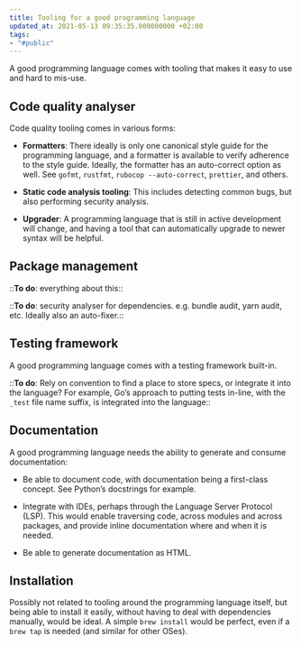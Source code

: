 ```yaml
---
title: Tooling for a good programming language
updated_at: 2021-05-13 09:35:35.000000000 +02:00
tags:
- "#public"
---
```



A good programming language comes with tooling that makes it easy to use and hard to mis-use.

## Code quality analyser
Code quality tooling comes in various forms:

* **Formatters**: There ideally is only one canonical style guide for the programming language, and a formatter is available to verify adherence to the style guide. Ideally, the formatter has an auto-correct option as well. See `gofmt`, `rustfmt`, `rubocop --auto-correct`, `prettier`, and others.

* **Static code analysis tooling**: This includes detecting common bugs, but also performing security analysis.

* **Upgrader**: A programming language that is still in active development will change, and having a tool that can automatically upgrade to newer syntax will be helpful.

## Package management
::**To do**: everything about this::

::**To do**: security analyser for dependencies. e.g. bundle audit, yarn audit, etc. Ideally also an auto-fixer.::

## Testing framework
A good programming language comes with a testing framework built-in. 

::**To do**: Rely on convention to find a place to store specs, or integrate it into the language? For example, Go’s approach to putting tests in-line, with the `_test` file name suffix, is integrated into the language::

## Documentation
A good programming language needs the ability to generate and consume documentation:

- Be able to document code, with documentation being a first-class concept. See Python’s docstrings for example.

- Integrate with IDEs, perhaps through the Language Server Protocol (LSP). This would enable traversing code, across modules and across packages, and provide inline documentation where and when it is needed.

* Be able to generate documentation as HTML.

## Installation
Possibly not related to tooling around the programming language itself, but being able to install it easily, without having to deal with dependencies manually, would be ideal. A simple `brew install` would be perfect, even if a `brew tap` is needed (and similar for other OSes).